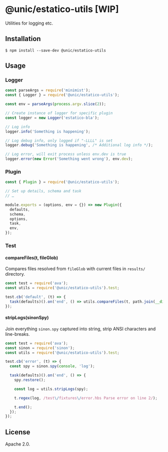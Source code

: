 # @unic/estatico-utils [WIP]

Utilities for logging etc.

## Installation

```
$ npm install --save-dev @unic/estatico-utils
```

## Usage

### Logger

```js
const parseArgs = require('minimist');
const { Logger } = require('@unic/estatico-utils');

const env = parseArgs(process.argv.slice(2));

// Create instance of logger for specific plugin
const logger = new Logger('estatico-bla');

// Log info
logger.info('Something is happening');

// Log debug info, only logged if "-LLLL" is set
logger.debug('Something is happening', /* Additional log info */);

// Log error, will exit process unless env.dev is true
logger.error(new Error('Something went wrong'), env.dev);
```

### Plugin

```js
const { Plugin } = require('@unic/estatico-utils');

// Set up details, schema and task
// …

module.exports = (options, env = {}) => new Plugin({
  defaults,
  schema,
  options,
  task,
  env,
});
```


### Test

#### compareFiles(t, fileGlob)

Compares files resolved from `fileGlob` with current files in `results/` directory.

```js
const test = require('ava');
const utils = require('@unic/estatico-utils').test;

test.cb('default', (t) => {
  task(defaults)().on('end', () => utils.compareFiles(t, path.join(__dirname, 'expected/default/*')));
});
```

#### stripLogs(sinonSpy)

Join everything `sinon.spy` captured into string, strip ANSI characters and line-breaks.

```js
const test = require('ava');
const sinon = require('sinon');
const utils = require('@unic/estatico-utils').test;

test.cb('error', (t) => {
  const spy = sinon.spy(console, 'log');

  task(defaults)().on('end', () => {
    spy.restore();

    const log = utils.stripLogs(spy);

    t.regex(log, /test\/fixtures\/error.hbs Parse error on line 2/);

    t.end();
  });
});
```

## License

Apache 2.0.
